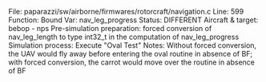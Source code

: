 File: paparazzi/sw/airborne/firmwares/rotorcraft/navigation.c
Line: 599
Function: Bound
Var: nav_leg_progress
Status: DIFFERENT
Aircraft & target: bebop - nps
Pre-simulation preparation: forced conversion of nav_leg_length to type int32_t in the computation of nav_leg_progress 
Simulation process: Execute "Oval Test"
Notes: Without forced conversion, the UAV would fly away before entering the oval routine in absence of BF; with forced conversion, the carrot would move over the routine in absence of BF
